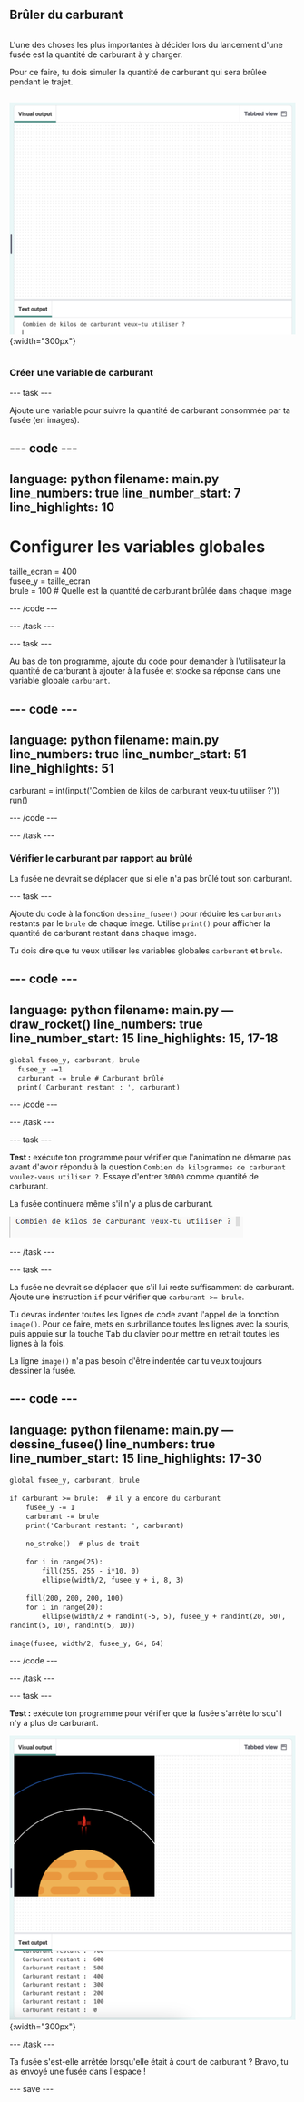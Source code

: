 ## Brûler du carburant

<div style="display: flex; flex-wrap: wrap">
<div style="flex-basis: 200px; flex-grow: 1; margin-right: 15px;">

L'une des choses les plus importantes à décider lors du lancement d'une fusée est la quantité de carburant à y charger. 

Pour ce faire, tu dois simuler la quantité de carburant qui sera brûlée pendant le trajet.
</div>

![Le programme avec une question dans la zone de sortie demandant la quantité de carburant nécessaire.](images/burn_question_full.png){:width="300px"}

</div>

### Créer une variable de carburant

--- task ---

Ajoute une variable pour suivre la quantité de carburant consommée par ta fusée (en images).

--- code ---
---
language: python filename: main.py line_numbers: true line_number_start: 7
line_highlights: 10
---

# Configurer les variables globales
taille_ecran = 400   
fusee_y = taille_ecran  
brule = 100 # Quelle est la quantité de carburant brûlée dans chaque image

--- /code ---

--- /task ---


--- task ---

Au bas de ton programme, ajoute du code pour demander à l'utilisateur la quantité de carburant à ajouter à la fusée et stocke sa réponse dans une variable globale `carburant`.

--- code ---
---
language: python filename: main.py line_numbers: true line_number_start: 51
line_highlights: 51
---

carburant = int(input('Combien de kilos de carburant veux-tu utiliser ?'))   
run()

--- /code ---

--- /task ---

### Vérifier le carburant par rapport au brûlé

La fusée ne devrait se déplacer que si elle n'a pas brûlé tout son carburant.

--- task ---

Ajoute du code à la fonction `dessine_fusee()` pour réduire les `carburants` restants par le `brule` de chaque image. Utilise `print()` pour afficher la quantité de carburant restant dans chaque image.

Tu dois dire que tu veux utiliser les variables globales `carburant` et `brule`.

--- code ---
---
language: python filename: main.py — draw_rocket() line_numbers: true line_number_start: 15
line_highlights: 15, 17-18
---

    global fusee_y, carburant, brule   
      fusee_y -=1   
      carburant -= brule # Carburant brûlé   
      print('Carburant restant : ', carburant)

--- /code ---

--- /task ---

--- task ---

**Test :** exécute ton programme pour vérifier que l'animation ne démarre pas avant d'avoir répondu à la question `Combien de kilogrammes de carburant voulez-vous utiliser ?`. Essaye d'entrer `30000` comme quantité de carburant.

La fusée continuera même s'il n'y a plus de carburant.

![Le programme avec une question dans la zone de sortie demandant quelle quantité de carburant est nécessaire.](images/burn_question.png)

--- /task ---

--- task ---

La fusée ne devrait se déplacer que s'il lui reste suffisamment de carburant. Ajoute une instruction `if` pour vérifier que `carburant >= brule`.

Tu devras indenter toutes les lignes de code avant l'appel de la fonction `image()`. Pour ce faire, mets en surbrillance toutes les lignes avec la souris, puis appuie sur la touche <kbd>Tab</kbd> du clavier pour mettre en retrait toutes les lignes à la fois.

La ligne `image()` n'a pas besoin d'être indentée car tu veux toujours dessiner la fusée.

--- code ---
---
language: python filename: main.py — dessine_fusee() line_numbers: true line_number_start: 15
line_highlights: 17-30
---

    global fusee_y, carburant, brule  
    
    if carburant >= brule:  # il y a encore du carburant   
        fusee_y -= 1   
        carburant -= brule   
        print('Carburant restant: ', carburant)   
    
        no_stroke()  # plus de trait   
    
        for i in range(25):   
            fill(255, 255 - i*10, 0)   
            ellipse(width/2, fusee_y + i, 8, 3)    
    
        fill(200, 200, 200, 100)   
        for i in range(20):   
            ellipse(width/2 + randint(-5, 5), fusee_y + randint(20, 50), randint(5, 10), randint(5, 10))   
    
    image(fusee, width/2, fusee_y, 64, 64)

--- /code ---

--- /task ---

--- task ---

**Test :** exécute ton programme pour vérifier que la fusée s'arrête lorsqu'il n'y a plus de carburant.

![Image d'une fusée au milieu de l'écran avec la mention « Carburant restant : 0 ».](images/burn_empty.png){:width="300px"}

--- /task ---

Ta fusée s'est-elle arrêtée lorsqu'elle était à court de carburant ? Bravo, tu as envoyé une fusée dans l'espace !

--- save ---

